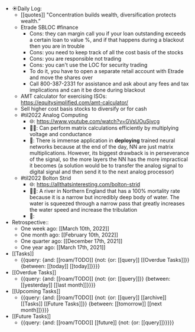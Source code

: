- ☀️Daily Log:
    - [[quotes]] "Concentration builds wealth, diversification protects wealth.”
    - Etrade SBLOC #finance
        - Cons: they can margin call you if your loan outstanding exceeds a certain loan to value %, and if that happens during a blackout then you are in trouble
        - Cons: you need to keep track of all the cost basis of the stocks
        - Cons: you are responsible not trading
        - Cons: you can't use the LOC for security trading
        - To do it, you have to open a separate retail account with Etrade and move the shares over
        - Call 800-387-2331 for assistance and ask about any fees and tax implications and can it be done during blackout
    - AMT calculator for exercising ISOs: https://equitysimplified.com/amt-calculator/
    - Sell higher cost basis stocks to diversify or for cash
    - #til2022 Analog Computing
        - 🌐: https://www.youtube.com/watch?v=GVsUOuSjvcg
        - 💁‍♂️: Can perform matrix calculations efficiently by multiplying voltage and conductance
        - 🤔: There is immense application in **deploying** trained neural networks because at the end of the day, NN are just matrix multiplications. However, its biggest drawback is in perseverance of the signal, so the more layers the NN has the more impractical it becomes (a solution would be to transfer the analog signal to digital signal and then send it to the next analog processor)
    - #til2022 Bolton Strid
        - 🌐: https://allthatsinteresting.com/bolton-strid
        - 💁‍♂️: A river in Northern England that has a 100% mortality rate because it is a narrow but incredibly deep body of water. The water is squeezed through a narrow pass that greatly increases the water speed and increase the tribulation
        - 🤔: 
- Retrospective::
    - One week ago: [[March 10th, 2022]]
    - One month ago: [[February 10th, 2022]]
    - One quarter ago: [[December 17th, 2021]]
    - One year ago: [[March 17th, 2021]]
- [[Tasks]]
    - {{query: {and: [[roam/TODO]] {not: {or: [[query]] [[Overdue Tasks]]}} {between: [[today]] [[today]]}}}}
- [[Overdue Tasks]]
    - {{query: {and: [[roam/TODO]] {not: {or: [[query]]}} {between: [[yesterday]] [[last month]]}}}}
- [[Upcoming Tasks]]
    - {{query: {and: [[roam/TODO]] {not: {or: [[query]] [[archive]] [[Tasks]] [[Future Tasks]]}} {between: [[tomorrow]] [[next month]]}}}}
- [[Future Tasks]]
    - {{query: {and: [[roam/TODO]] [[future]] {not: {or: [[query]]}}}}}

